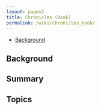 ```yaml
---
layout: pagev2
title: Chronicles (Book)
permalink: /wiki/chronicles_book/
---
```

- [Background](#background)

## Background

## Summary

## Topics
